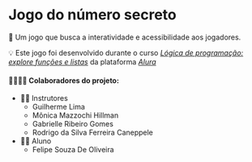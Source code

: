 
# Jogo do número secreto

🚀 Um jogo que busca a interatividade e acessibilidade aos jogadores.

💡 Este jogo foi desenvolvido durante o curso [_Lógica de programação: explore funções e listas_](https://cursos.alura.com.br/course/logica-programacao-funcoes-listas) da plataforma [_Alura_](https://cursos.alura.com.br) 

#### 👨‍💻👩‍💻 Colaboradores do projeto:
+ 👨‍🔬 Instrutores
    + Guilherme Lima
    + Mônica Mazzochi Hillman
    + Gabrielle Ribeiro Gomes
    + Rodrigo da Silva Ferreira Caneppele
+ 🧑‍🎓 Aluno
    + Felipe Souza De Oliveira
